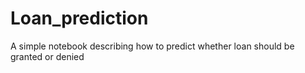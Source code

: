 # Loan_prediction
A simple notebook describing how to predict whether loan should be granted or denied
